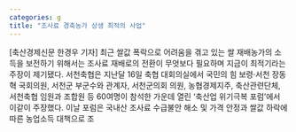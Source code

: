 ```yaml
---
categories: g
title: "조사료 경축농가 상생 최적의 사업"
---
```

[축산경제신문 한경우 기자] 최근 쌀값 폭락으로 어려움을 겪고 있는 쌀 재배농가의 소득을 보전하기 위해서는 조사료 재배로의 전환이 무엇보다 필요하며 지금이 최적기라는 주장이 제기됐다. 서천축협은 지난달 16일 축협 대회의실에서 국민의 힘 보령·서천 장동혁 국회의원, 서천군 부군수와 관계자, 서천군의회 의원, 농협경제지주, 축산관련단체, 서천축협 임원과 조합원 등 60여명이 참석한 가운데 열린 ‘축산업 위기극복 포럼’에서 이같이 주장했다. 이날 포럼은 국내산 조사료 수급불안 해소 및 가격 안정과 쌀값 하락에 따른 농업소득 대책으로 조
